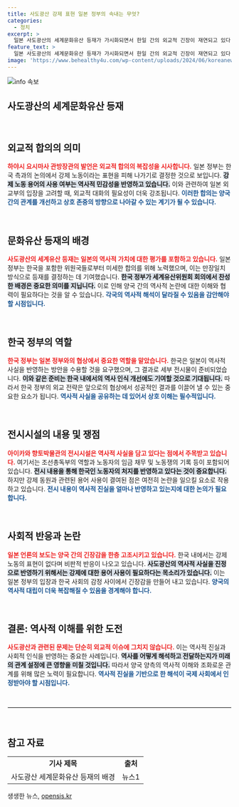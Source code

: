 ```yaml
---
title: 사도광산 강제 표현 일본 정부의 속내는 무엇?
categories:
  - 정치
excerpt: >
  일본 사도광산의 세계문화유산 등재가 가시화되면서 한일 간의 외교적 긴장이 재연되고 있다. 강제 노동 표현 삭제 협의가 있었던 것으로 알려지며, 이로 인한 논란의 여파가 주목받고 있다.
feature_text: >
  일본 사도광산의 세계문화유산 등재가 가시화되면서 한일 간의 외교적 긴장이 재연되고 있다. 강제 노동 표현 삭제 협의가 있었던 것으로 알려지며, 이로 인한 논란의 여파가 주목받고 있다.
image: 'https://www.behealthy4u.com/wp-content/uploads/2024/06/koreanews.jpg'
---
```


<p><img src="https://www.behealthy4u.com/wp-content/uploads/2024/06/koreanews.jpg" alt="info 속보" /></p>

<h2 data-ke-size="size26">사도광산의 세계문화유산 등재</h2>

<p data-ke-size="size16">&nbsp;</p>

<h2 data-ke-size="size26">외교적 합의의 의미</h2>

<p><b><span style="color: #ee2323;">하야시 요시마사 관방장관의 발언은 외교적 합의의 복잡성을 시사합니다.</span></b> 일본 정부는 한국 측과의 논의에서 강제 노동이라는 표현을 피해 나가기로 결정한 것으로 보입니다. <b><span style="background-color: #21538527;">강제 노동 용어의 사용 여부는 역사적 민감성을 반영하고 있습니다.</span></b> 이와 관련하여 일본 외교부의 입장을 고려할 때, 외교적 대화의 필요성이 더욱 강조됩니다. <b><span style="color: #1a5490;">이러한 합의는 양국 간의 관계를 개선하고 상호 존중의 방향으로 나아갈 수 있는 계기가 될 수 있습니다.</span></b></p>

<p data-ke-size="size16">&nbsp;</p>

<h2 data-ke-size="size26">문화유산 등재의 배경</h2>

<p><b><span style="color: #ee2323;">사도광산의 세계유산 등재는 일본의 역사적 가치에 대한 평가를 포함하고 있습니다.</span></b> 일본 정부는 한국을 포함한 위원국들로부터 미세한 합의를 위해 노력했으며, 이는 만장일치 방식으로 등재를 결정하는 데 기여했습니다. <b><span style="background-color: #21538527;">한국 정부가 세계유산위원회 회의에서 찬성한 배경은 중요한 의미를 지닙니다.</span></b> 이로 인해 양국 간의 역사적 논란에 대한 이해와 협력이 필요하다는 것을 알 수 있습니다. <b><span style="color: #1a5490;">각국의 역사적 해석이 달라질 수 있음을 감안해야 할 시점입니다.</span></b></p>

<p data-ke-size="size16">&nbsp;</p>

<h2 data-ke-size="size26">한국 정부의 역할</h2>

<p><b><span style="color: #ee2323;">한국 정부는 일본 정부와의 협상에서 중요한 역할을 맡았습니다.</span></b> 한국은 일본이 역사적 사실을 반영하는 방안을 수용할 것을 요구했으며, 그 결과로 세부 전시물이 준비되었습니다. <b><span style="background-color: #21538527;">이와 같은 준비는 한국 내에서의 역사 인식 개선에도 기여할 것으로 기대됩니다.</span></b> 따라서 한국 정부의 외교 전략은 앞으로의 협상에서 성공적인 결과를 이끌어 낼 수 있는 중요한 요소가 됩니다. <b><span style="color: #1a5490;">역사적 사실을 공유하는 데 있어서 상호 이해는 필수적입니다.</span></b></p>

<p data-ke-size="size16">&nbsp;</p>

<h2 data-ke-size="size26">전시시설의 내용 및 쟁점</h2>

<p><b><span style="color: #ee2323;">아이카와 향토박물관의 전시시설은 역사적 사실을 담고 있다는 점에서 주목받고 있습니다.</span></b> 여기서는 조선총독부의 역할과 노동자의 임금 채무 및 노동쟁의 기록 등이 포함되어 있습니다. <b><span style="background-color: #21538527;">전시 내용을 통해 한국인 노동자의 처지를 반영하고 있다는 것이 중요합니다.</span></b> 하지만 강제 동원과 관련된 용어 사용이 결여된 점은 여전히 논란을 일으킬 요소로 작용하고 있습니다. <b><span style="color: #1a5490;">전시 내용이 역사적 진실을 얼마나 반영하고 있는지에 대한 논의가 필요합니다.</span></b></p>

<p data-ke-size="size16">&nbsp;</p>

<h2 data-ke-size="size26">사회적 반응과 논란</h2>

<p><b><span style="color: #ee2323;">일본 언론의 보도는 양국 간의 긴장감을 한층 고조시키고 있습니다.</span></b> 한국 내에서는 강제 노동의 표현이 없다며 비판적 반응이 나오고 있습니다. <b><span style="background-color: #21538527;">사도광산의 역사적 사실을 진정으로 반영하기 위해서는 강제에 대한 용어 사용이 필요하다는 목소리가 있습니다.</span></b> 이는 일본 정부의 입장과 한국 사회의 감정 사이에서 긴장감을 만들어 내고 있습니다. <b><span style="color: #1a5490;">양국의 역사적 대립이 더욱 복잡해질 수 있음을 경계해야 합니다.</span></b></p>

<p data-ke-size="size16">&nbsp;</p>

<h2 data-ke-size="size26">결론: 역사적 이해를 위한 도전</h2>

<p><b><span style="color: #ee2323;">사도광산과 관련된 문제는 단순히 외교적 이슈에 그치지 않습니다.</span></b> 이는 역사적 진실과 사회적 인식을 반영하는 중요한 사례입니다. <b><span style="background-color: #21538527;">역사를 어떻게 해석하고 전달하는지가 미래의 관계 설정에 큰 영향을 미칠 것입니다.</span></b> 따라서 양국 양측의 역사적 이해와 조화로운 관계를 위해 많은 노력이 필요합니다. <b><span style="color: #1a5490;">역사적 진실을 기반으로 한 해석이 국제 사회에서 인정받아야 할 시점입니다.</span></b></p>

<p data-ke-size="size16">&nbsp;</p>

<hr style="border:1px solid #ddd;" />

<p data-ke-size="size16">&nbsp;</p>

<h2 data-ke-size="size26">참고 자료</h2>

<table style="width: 100%; border-collapse: collapse;">
  <tr>
    <td style="text-align: center; height: 17px;"><b>기사 제목</b></td>
    <td style="text-align: center; height: 17px;"><b>출처</b></td>
  </tr>
  <tr>
    <td style="text-align: left; height: 17px;">사도광산 세계문화유산 등재의 배경</td>
    <td style="text-align: left; height: 17px;">뉴스1</td>
  </tr>
</table>
생생한 뉴스, <a href="https://opensis.kr" rel="dofollow">opensis.kr</a>


